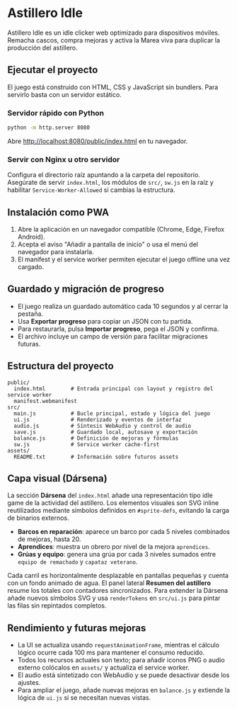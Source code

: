 # Astillero Idle

Astillero Idle es un idle clicker web optimizado para dispositivos móviles. Remacha cascos, compra mejoras y activa la Marea viva para duplicar la producción del astillero.

## Ejecutar el proyecto

El juego está construido con HTML, CSS y JavaScript sin bundlers. Para servirlo basta con un servidor estático.

### Servidor rápido con Python

```bash
python -m http.server 8080
```

Abre <http://localhost:8080/public/index.html> en tu navegador.

### Servir con Nginx u otro servidor

Configura el directorio raíz apuntando a la carpeta del repositorio. Asegúrate de servir `index.html`, los módulos de `src/`, `sw.js` en la raíz y habilitar `Service-Worker-Allowed` si cambias la estructura.

## Instalación como PWA

1. Abre la aplicación en un navegador compatible (Chrome, Edge, Firefox Android).
2. Acepta el aviso "Añadir a pantalla de inicio" o usa el menú del navegador para instalarla.
3. El manifest y el service worker permiten ejecutar el juego offline una vez cargado.

## Guardado y migración de progreso

- El juego realiza un guardado automático cada 10 segundos y al cerrar la pestaña.
- Usa **Exportar progreso** para copiar un JSON con tu partida.
- Para restaurarla, pulsa **Importar progreso**, pega el JSON y confirma.
- El archivo incluye un campo de versión para facilitar migraciones futuras.

## Estructura del proyecto

```
public/
  index.html        # Entrada principal con layout y registro del service worker
  manifest.webmanifest
src/
  main.js           # Bucle principal, estado y lógica del juego
  ui.js             # Renderizado y eventos de interfaz
  audio.js          # Síntesis WebAudio y control de audio
  save.js           # Guardado local, autosave y exportación
  balance.js        # Definición de mejoras y fórmulas
  sw.js             # Service worker cache-first
assets/
  README.txt        # Información sobre futuros assets
```

## Capa visual (Dársena)

La sección **Dársena** del `index.html` añade una representación tipo idle game de la actividad del astillero. Los elementos visuales son SVG inline reutilizados mediante símbolos definidos en `#sprite-defs`, evitando la carga de binarios externos.

- **Barcos en reparación**: aparece un barco por cada 5 niveles combinados de mejoras, hasta 20.
- **Aprendices**: muestra un obrero por nivel de la mejora `aprendices`.
- **Grúas y equipo**: genera una grúa por cada 3 niveles sumados entre `equipo de remachado` y `capataz veterano`.

Cada carril es horizontalmente desplazable en pantallas pequeñas y cuenta con un fondo animado de agua. El panel lateral **Resumen del astillero** resume los totales con contadores sincronizados. Para extender la Dársena añade nuevos símbolos SVG y usa `renderTokens` en `src/ui.js` para pintar las filas sin repintados completos.

## Rendimiento y futuras mejoras

- La UI se actualiza usando `requestAnimationFrame`, mientras el cálculo lógico ocurre cada 100 ms para mantener el consumo reducido.
- Todos los recursos actuales son texto; para añadir iconos PNG o audio externo colócalos en `assets/` y actualiza el service worker.
- El audio está sintetizado con WebAudio y se puede desactivar desde los ajustes.
- Para ampliar el juego, añade nuevas mejoras en `balance.js` y extiende la lógica de `ui.js` si se necesitan nuevas vistas.
